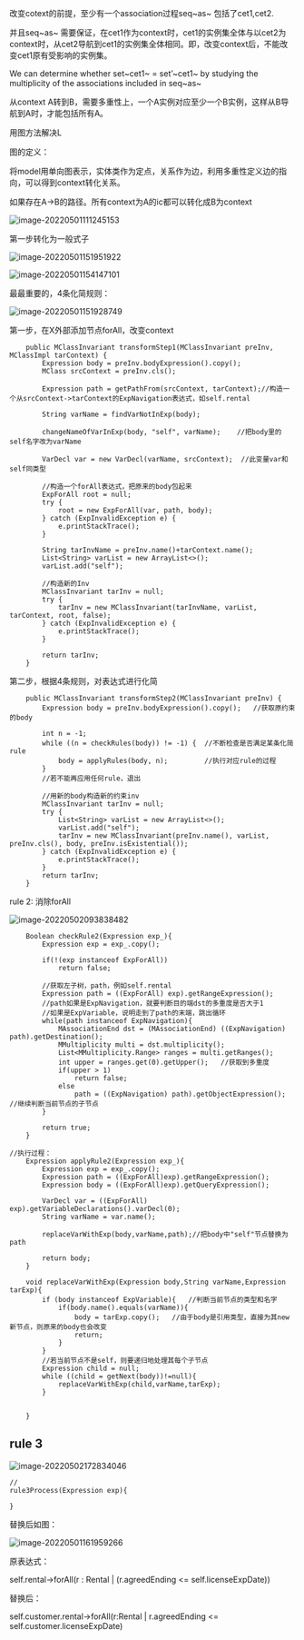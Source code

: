 改变cotext的前提，至少有一个association过程seq~as~ 包括了cet1,cet2.

并且seq~as~ 需要保证，在cet1作为context时，cet1的实例集全体与以cet2为context时，从cet2导航到cet1的实例集全体相同。即，改变context后，不能改变cet1原有受影响的实例集。

We can determine whether set~cet1~ = set’~cet1~ by studying the  multiplicity of the associations included in seq~as~



从context A转到B，需要多重性上，一个A实例对应至少一个B实例，这样从B导航到A时，才能包括所有A。



用图方法解决L



图的定义：

将model用单向图表示，实体类作为定点，关系作为边，利用多重性定义边的指向，可以得到context转化关系。

如果存在A->B的路径。所有context为A的ic都可以转化成B为context

![image-20220501111245153](Transforming.assets/image-20220501111245153.png)



第一步转化为一般式子

![image-20220501151951922](Transforming.assets/image-20220501151951922.png)

![image-20220501154147101](Transforming.assets/image-20220501154147101.png)



最最重要的，4条化简规则：

![image-20220501151928749](Transforming.assets/image-20220501151928749.png)





第一步，在X外部添加节点forAll，改变context

```
	public MClassInvariant transformStep1(MClassInvariant preInv, MClassImpl tarContext) {
        Expression body = preInv.bodyExpression().copy();
        MClass srcContext = preInv.cls();

        Expression path = getPathFrom(srcContext, tarContext);//构造一个从srcContext->tarContext的ExpNavigation表达式，如self.rental

        String varName = findVarNotInExp(body);

        changeNameOfVarInExp(body, "self", varName);    //把body里的self名字改为varName

        VarDecl var = new VarDecl(varName, srcContext);  //此变量var和self同类型

        //构造一个forAll表达式，把原来的body包起来
        ExpForAll root = null;
        try {
            root = new ExpForAll(var, path, body);
        } catch (ExpInvalidException e) {
            e.printStackTrace();
        }

        String tarInvName = preInv.name()+tarContext.name();
        List<String> varList = new ArrayList<>();
        varList.add("self");

        //构造新的Inv
        MClassInvariant tarInv = null;
        try {
            tarInv = new MClassInvariant(tarInvName, varList, tarContext, root, false);
        } catch (ExpInvalidException e) {
            e.printStackTrace();
        }

        return tarInv;
    }
```





第二步，根据4条规则，对表达式进行化简

```
	public MClassInvariant transformStep2(MClassInvariant preInv) {
        Expression body = preInv.bodyExpression().copy();   //获取原约束的body

        int n = -1;
        while ((n = checkRules(body)) != -1) {  //不断检查是否满足某条化简rule
            body = applyRules(body, n);         //执行对应rule的过程
        }
        //若不能再应用任何rule，退出

        //用新的body构造新的约束inv
        MClassInvariant tarInv = null;
        try {
            List<String> varList = new ArrayList<>();
            varList.add("self");
            tarInv = new MClassInvariant(preInv.name(), varList, preInv.cls(), body, preInv.isExistential());
        } catch (ExpInvalidException e) {
            e.printStackTrace();
        }
        return tarInv;
    }
```



rule 2:   消除forAll

![image-20220502093838482](Transforming.assets/image-20220502093838482.png)



```
	Boolean checkRule2(Expression exp_){
        Expression exp = exp_.copy();

        if(!(exp instanceof ExpForAll))
            return false;

        //获取左子树，path，例如self.rental
        Expression path = ((ExpForAll) exp).getRangeExpression();
        //path如果是ExpNavigation，就要判断目的端dst的多重度是否大于1
        //如果是ExpVariable，说明走到了path的末端，跳出循环
        while(path instanceof ExpNavigation){
            MAssociationEnd dst = (MAssociationEnd) ((ExpNavigation) path).getDestination();
            MMultiplicity multi = dst.multiplicity();
            List<MMultiplicity.Range> ranges = multi.getRanges();
            int upper = ranges.get(0).getUpper();   //获取到多重度
            if(upper > 1)
                return false;
            else
                path = ((ExpNavigation) path).getObjectExpression();    //继续判断当前节点的子节点
        }

        return true;
    }
```



```
//执行过程：
    Expression applyRule2(Expression exp_){
        Expression exp = exp_.copy();
        Expression path = ((ExpForAll)exp).getRangeExpression();
        Expression body = ((ExpForAll)exp).getQueryExpression();

        VarDecl var = ((ExpForAll) exp).getVariableDeclarations().varDecl(0);
        String varName = var.name();

        replaceVarWithExp(body,varName,path);//把body中"self"节点替换为path

        return body;
    }

    void replaceVarWithExp(Expression body,String varName,Expression tarExp){
        if (body instanceof ExpVariable){   //判断当前节点的类型和名字
            if(body.name().equals(varName)){
                body = tarExp.copy();   //由于body是引用类型，直接为其new新节点，则原来的body也会改变
                return;
            }
        }
        //若当前节点不是self，则要递归地处理其每个子节点
        Expression child = null;
        while ((child = getNext(body))!=null){
            replaceVarWithExp(child,varName,tarExp);
        }


    }

```







## rule 3

![image-20220502172834046](Transforming.assets/image-20220502172834046.png)

```
//
rule3Process(Expression exp){
	
}
```











替换后如图：

![image-20220501161959266](Transforming.assets/image-20220501161959266.png)

原表达式：

self.rental->forAll(r : Rental | (r.agreedEnding <= self.licenseExpDate))

替换后：

self.customer.rental->forAll(r:Rental | r.agreedEnding <= self.customer.licenseExpDate)

